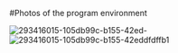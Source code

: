 #Photos of the program environment




![293416015-105db99c-b155-42ed-](https://github.com/Abolfazlghaseemi/Class-of-students/assets/85543976/fd9aae48-d90a-4341-a49e-d4dbed612f08)
![293416015-105db99c-b155-42eddfdffb1](https://github.com/Abolfazlghaseemi/Class-of-students/assets/85543976/0790d809-de7d-4dc2-9393-6b713026c718)
